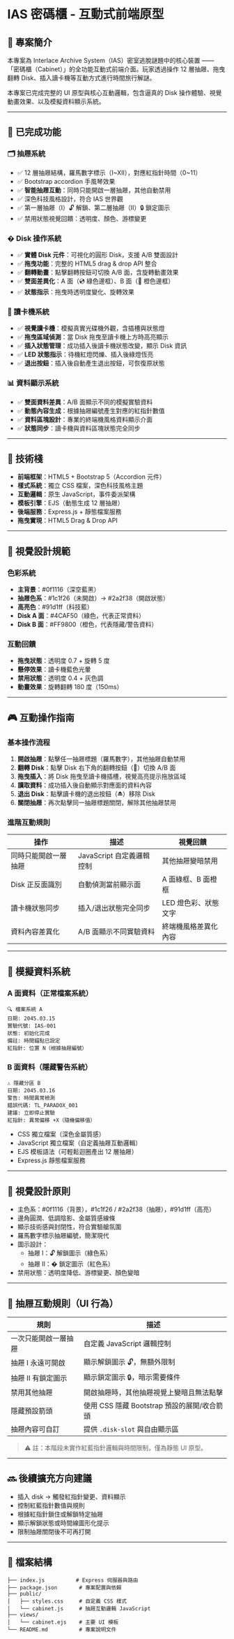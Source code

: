 # IAS 密碼櫃 - 互動式前端原型

## 📌 專案簡介

本專案為 Interlace Archive System（IAS）密室逃脫謎題中的核心裝置 —— 「密碼櫃（Cabinet）」的全功能互動式前端介面。玩家透過操作 12 層抽屜、拖曳翻轉 Disk、插入讀卡機等互動方式進行時間旅行解謎。

本專案已完成完整的 UI 原型與核心互動邏輯，包含逼真的 Disk 操作體驗、視覺動畫效果、以及模擬資料顯示系統。

---

## 🎯 已完成功能

### 🗂️ 抽屜系統
- ✅ 12 層抽屜結構，羅馬數字標示（I~XII），對應紅指針時間（0~11）
- ✅ Bootstrap accordion 手風琴效果
- ✅ **智能抽屜互動**：同時只能開啟一層抽屜，其他自動禁用
- ✅ 深色科技風格設計，符合 IAS 世界觀
- ✅ 第一層抽屜（I）🔓 解鎖、第二層抽屜（II）🔒 鎖定圖示
- ✅ 禁用狀態視覺回饋：透明度、顏色、游標變更

### � Disk 操作系統
- ✅ **實體 Disk 元件**：可視化的圓形 Disk，支援 A/B 雙面設計
- ✅ **拖曳功能**：完整的 HTML5 drag & drop API 整合
- ✅ **翻轉動畫**：點擊翻轉按鈕可切換 A/B 面，含旋轉動畫效果
- ✅ **雙面差異化**：A 面（💿 綠色邊框）、B 面（💽 橙色邊框）
- ✅ **狀態指示**：拖曳時透明度變化、旋轉效果

### 🔌 讀卡機系統
- ✅ **視覺讀卡機**：模擬真實光碟機外觀，含插槽與狀態燈
- ✅ **拖曳區域偵測**：當 Disk 拖曳至讀卡機上方時高亮顯示
- ✅ **插入狀態管理**：成功插入後讀卡機狀態改變，顯示 Disk 資訊
- ✅ **LED 狀態指示**：待機紅燈閃爍、插入後綠燈恆亮
- ✅ **退出按鈕**：插入後自動產生退出按鈕，可恢復原狀態

### 📊 資料顯示系統
- ✅ **雙面資料差異**：A/B 面顯示不同的模擬實驗資料
- ✅ **動態內容生成**：根據抽屜編號產生對應的紅指針數值
- ✅ **資料區塊設計**：專業的終端機風格資料顯示介面
- ✅ **狀態同步**：讀卡機與資料區塊狀態完全同步

---

## 🧱 技術棧

- **前端框架**：HTML5 + Bootstrap 5（Accordion 元件）
- **樣式系統**：獨立 CSS 檔案，深色科技風格主題
- **互動邏輯**：原生 JavaScript，事件委派架構
- **模板引擎**：EJS（動態生成 12 層抽屜）
- **後端服務**：Express.js + 靜態檔案服務
- **拖曳實現**：HTML5 Drag & Drop API

---

## 📐 視覺設計規範

### 色彩系統
- **主背景**：#0f1116（深空藍黑）
- **抽屜色系**：#1c1f26（未開啟）→ #2a2f38（開啟狀態）
- **高亮色**：#91d1ff（科技藍）
- **Disk A 面**：#4CAF50（綠色，代表正常資料）
- **Disk B 面**：#FF9800（橙色，代表隱藏/警告資料）

### 互動回饋
- **拖曳狀態**：透明度 0.7 + 旋轉 5 度
- **懸停效果**：讀卡機藍色光暈
- **禁用狀態**：透明度 0.4 + 灰色調
- **動畫效果**：旋轉翻轉 180 度（150ms）

---

## 🎮 互動操作指南

### 基本操作流程
1. **開啟抽屜**：點擊任一抽屜標題（羅馬數字），其他抽屜自動禁用
2. **翻轉 Disk**：點擊 Disk 右下角的翻轉按鈕（🔄）切換 A/B 面
3. **拖曳插入**：將 Disk 拖曳至讀卡機插槽，視覺高亮提示拖放區域
4. **讀取資料**：成功插入後自動顯示對應面的資料內容
5. **退出 Disk**：點擊讀卡機的退出按鈕（⏏️）移除 Disk
6. **關閉抽屜**：再次點擊同一抽屜標題關閉，解除其他抽屜禁用

### 進階互動規則
| 操作 | 描述 | 視覺回饋 |
|------|------|----------|
| 同時只能開啟一層抽屜 | JavaScript 自定義邏輯控制 | 其他抽屜變暗禁用 |
| Disk 正反面識別 | 自動偵測當前顯示面 | A 面綠框、B 面橙框 |
| 讀卡機狀態同步 | 插入/退出狀態完全同步 | LED 燈色彩、狀態文字 |
| 資料內容差異化 | A/B 面顯示不同實驗資料 | 終端機風格差異化內容 |

---

## 🔬 模擬資料系統

### A 面資料（正常檔案系統）
```
🔍 檔案系統 A
日期: 2045.03.15
實驗代號: IAS-001
狀態: 初始化完成
備註: 時間錨點已設定
紅指針: 位置 N（根據抽屜編號）
```

### B 面資料（隱藏警告系統）
```
⚠️ 隱藏分區 B
日期: 2045.03.16
警告: 時間異常檢測
錯誤代碼: TL_PARADOX_001
建議: 立即停止實驗
紅指針: 異常偏移 +X（隨機偏移值）
```
- CSS 獨立檔案（深色金屬質感）
- JavaScript 獨立檔案（自定義抽屜互動邏輯）
- EJS 模板語法（可輕鬆迴圈產出 12 層抽屜）
- Express.js 靜態檔案服務

---

## 📐 視覺設計原則

- 主色系：#0f1116（背景），#1c1f26 / #2a2f38（抽屜），#91d1ff（高亮）
- 邊角圓潤、低調陰影、金屬質感線條
- 顯示技術感與封閉性，符合實驗艙氛圍
- 羅馬數字標示抽屜編號，簡潔現代
- 圖示設計：
  - 抽屜 I：🔓 解鎖圖示（綠色系）
  - 抽屜 II：� 鎖定圖示（紅色系）
- 禁用狀態：透明度降低、游標變更、顏色變暗

---

## 🧩 抽屜互動規則（UI 行為）

| 規則 | 描述 |
|------|------|
| 一次只能開啟一層抽屜 | 自定義 JavaScript 邏輯控制 |
| 抽屜 I 永遠可開啟 | 顯示解鎖圖示 🔓，無額外限制 |
| 抽屜 II 有鎖定圖示 | 顯示鎖定圖示 🔒，暗示需要條件 |
| 禁用其他抽屜 | 開啟抽屜時，其他抽屜視覺上變暗且無法點擊 |
| 隱藏預設箭頭 | 使用 CSS 隱藏 Bootstrap 預設的展開/收合箭頭 |
| 抽屜內容可自訂 | 提供 `.disk-slot` 與自由顯示區 |

> ⚠️ 註：本階段未實作紅藍指針邏輯與時間限制，僅為靜態 UI 原型。

---

## 🔜 後續擴充方向建議

- 插入 disk → 觸發紅指針變更、資料顯示
- 控制紅藍指針數值與規則
- 根據紅指針鎖住或解鎖特定抽屜
- 顯示解鎖狀態或時間線圖形化提示
- 限制抽屜關閉後不可再打開

---

## 📁 檔案結構
```
├── index.js          # Express 伺服器與路由
├── package.json       # 專案配置與依賴
├── public/
│   ├── styles.css     # 自定義 CSS 樣式
│   └── cabinet.js     # 抽屜互動邏輯 JavaScript
├── views/
│   └── cabinet.ejs    # 主要 UI 模板
└── README.md          # 專案說明文件
```

